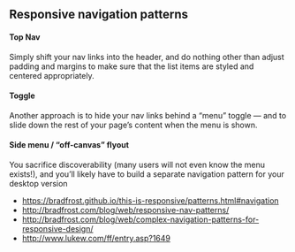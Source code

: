 ## Responsive navigation patterns

#### Top Nav
Simply shift your nav links into the header, and do nothing other than adjust padding and margins to make sure that the list items are styled and centered appropriately.

#### Toggle
Another approach is to hide your nav links behind a “menu” toggle — and to slide down the rest of your page’s content when the menu is shown.

#### Side menu / “off-canvas” flyout
You sacrifice discoverability (many users will not even know the menu exists!), and you’ll likely have to build a separate navigation pattern for your desktop version

- https://bradfrost.github.io/this-is-responsive/patterns.html#navigation
- http://bradfrost.com/blog/web/responsive-nav-patterns/
- http://bradfrost.com/blog/web/complex-navigation-patterns-for-responsive-design/
- http://www.lukew.com/ff/entry.asp?1649
